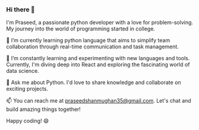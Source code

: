 ### Hi there 👋

I'm Praseed, a passionate python developer with a love for problem-solving. My journey into the world of programming started in college.

🔭 I’m currently learning python language  that aims to simplify team collaboration through real-time communication and task management.

🌱 I’m constantly learning and experimenting with new languages and tools. Currently, I'm diving deep into React and exploring the fascinating world of data science.

💬 Ask me about  Python. I'd love to share knowledge and collaborate on exciting projects.

📫 You can reach me at praseedshanmughan35@gmail.com. Let's chat and build amazing things together!

Happy coding! 😄
